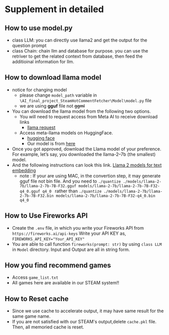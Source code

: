 # Supplement in detailed 

## How to use model.py
* class LLM: you can directly use llama2 and get the output for the question prompt
* class Chain: chain llm and database for purpose. you can use the retriver to get the related context from database, then feed the additioinal information for llm.

## How to download llama model
* notice for changing model
    * please change `model_path` variable in `\AI_final_project_SteamHotCommentFetcher\Model\model.py` file
    * we are using __gguf__ file not ~~ggml~~
* You can download the llama model from the following two options.
    * You will need to request access from Meta AI to receive download links
        * [llama request](https://llama.meta.com/llama-downloads/)
    * Access meta-llama models on HuggingFace.
        * [hugging face](https://huggingface.co/meta-llama)
        * Our model is from [here](https://huggingface.co/TheBloke/Llama-2-7B-Chat-GGUF/tree/main)
* Once you got approved, download the Llama model of your preference. For example, let’s say, you downloaded the llama-2–7b (the smallest) model.
* And the following instructions can look this link. [Llama 2 models for text embedding](https://medium.com/@liusimao8/using-llama-2-models-for-text-embedding-with-langchain-79183350593d)
    * note : If your are using MAC, in the convertion step, it may generate gguf file not bin file. And you need to ```./quantize ./models/llama-2-7b/llama-2-7b-7B-F32.gguf models/llama-2-7b/llama-2-7b-7B-F32-q4_0.gguf q4_0
``` rather than ```./quantize ./models/llama-2-7b/llama-2-7b-7B-F32.bin models/llama-2-7b/llama-2-7b-7B-F32-q4_0.bin q4_0```
## How to Use Fireworks API
* Create the `.env` file, in which you write your Fireworks API from ``https://fireworks.ai/api-keys`` Write your API KEY as,  `FIREWORKS_API_KEY="Your_API_KEY"`
* You are able to call function `fireworks(prompt: str)` by using `class LLM` in `Model` directory. Input and Output are all in string form. 

## How you find recommend games
* Access `game_list.txt`
* All games here are available in our STEAM system!!

## How to Reset cache
* Since we use cache to accelerate output, it may have same result for the same game name.
* If you are not satisfied with our STEAM's output,delete `cache.pkl` file. Then, all memoried cache is reset.
